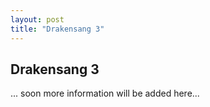 ```yaml
---
layout: post
title: "Drakensang 3"
---
```

## Drakensang 3
... soon more information will be added here...



